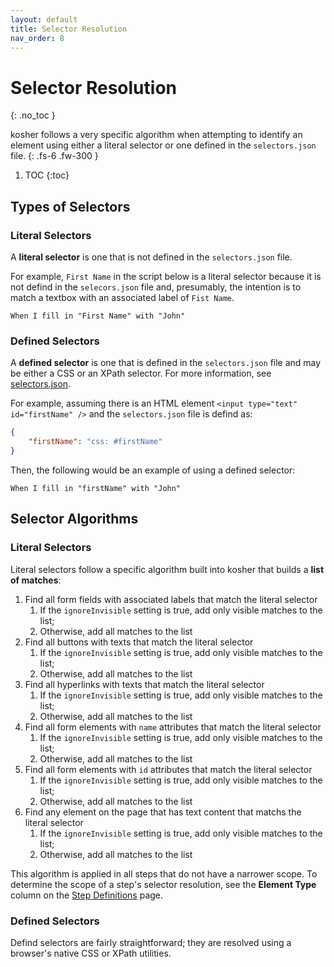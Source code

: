```yaml
---
layout: default
title: Selector Resolution
nav_order: 8
---
```


# Selector Resolution
{: .no_toc }

kosher follows a very specific algorithm when attempting to identify an element using either a literal selector or one defined in the `selectors.json` file.
{: .fs-6 .fw-300 }

1. TOC
{:toc}

## Types of Selectors

### Literal Selectors

A **literal selector** is one that is not defined in the `selectors.json` file.

For example, `First Name` in the script below is a literal selector because it is not defind in the `selecors.json` file and, presumably, the intention is to match a textbox with an associated label of `Fist Name`.

```gherkin
When I fill in "First Name" with "John"
```

### Defined Selectors

A **defined selector** is one that is defined in the `selectors.json` file and may be either a CSS or an XPath selector. For more information, see [selectors.json]({{site.baseurl}}/config/selectors.html).

For example, assuming there is an HTML element `<input type="text" id="firstName" />` and the `selectors.json` file is defind as:

```json
{
    "firstName": "css: #firstName"
}
```

Then, the following would be an example of using a defined selector:

```gherkin
When I fill in "firstName" with "John"
```

## Selector Algorithms

### Literal Selectors

Literal selectors follow a specific algorithm built into kosher that builds a **list of matches**:
1. Find all form fields with associated labels that match the literal selector
   1. If the `ignoreInvisible` setting is true, add only visible matches to the list;
   2. Otherwise, add all matches to the list
2. Find all buttons with texts that match the literal selector
   1. If the `ignoreInvisible` setting is true, add only visible matches to the list;
   2. Otherwise, add all matches to the list
3. Find all hyperlinks with texts that match the literal selector
   1. If the `ignoreInvisible` setting is true, add only visible matches to the list;
   2. Otherwise, add all matches to the list
4. Find all form elements with `name` attributes that match the literal selector
   1. If the `ignoreInvisible` setting is true, add only visible matches to the list;
   2. Otherwise, add all matches to the list
5. Find all form elements with `id` attributes that match the literal selector
   1. If the `ignoreInvisible` setting is true, add only visible matches to the list;
   2. Otherwise, add all matches to the list
6. Find any element on the page that has text content that matchs the literal selector
   1. If the `ignoreInvisible` setting is true, add only visible matches to the list;
   2. Otherwise, add all matches to the list

This algorithm is applied in all steps that do not have a narrower scope. To determine the scope of a step's selector resolution, see the **Element Type** column on the [Step Definitions]({{site.baseurl}}/steps/steps.html) page.

### Defined Selectors

Defind selectors are fairly straightforward; they are resolved using a browser's native CSS or XPath utilities.